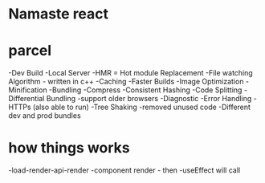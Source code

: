 # Namaste react

# parcel

-Dev Build
-Local Server
-HMR = Hot module Replacement
-File watching Algorithm - written in c++
-Caching -Faster Builds
-Image Optimization
-Minification
-Bundling
-Compress
-Consistent Hashing
-Code Splitting
-Differential Bundling -support older browsers
-Diagnostic
-Error Handling
-HTTPs (also able to run)
-Tree Shaking -removed unused code
-Different dev and prod bundles

# how things works

-load-render-api-render
-component render - then -useEffect will call
